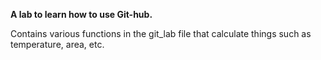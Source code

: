 **A lab to learn how to use Git-hub.**

Contains various functions in the git_lab file that calculate things such as temperature, area, etc.
